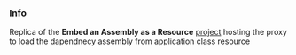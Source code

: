 ### Info

Replica of the __Embed an Assembly as a Resource__  [project](https://www.codeproject.com/Articles/56197/Embed-an-Assembly-as-a-Resource)	 hosting the proxy to load the dapendnecy assembly from application class resource
